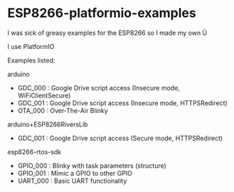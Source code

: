 # ESP8266-platformio-examples

I was sick of greasy examples for the ESP8266 so I made my own Ü

I use PlatformIO

Examples listed:

arduino
- GDC_000 : Google Drive script access (Insecure mode, WiFiClientSecure)
- GDC_001 : Google Drive script access (Insecure mode, HTTPSRedirect)
- OTA_000 : Over-The-Air Blinky

arduino+ESP8266RiversLib
- GDC_001 : Google Drive script access (Secure mode, HTTPSRedirect)

esp8266-rtos-sdk
- GPIO_000 : Blinky with task parameters (structure)
- GPIO_001 : Mimic a GPIO to other GPIO
- UART_000 : Basic UART functionality
